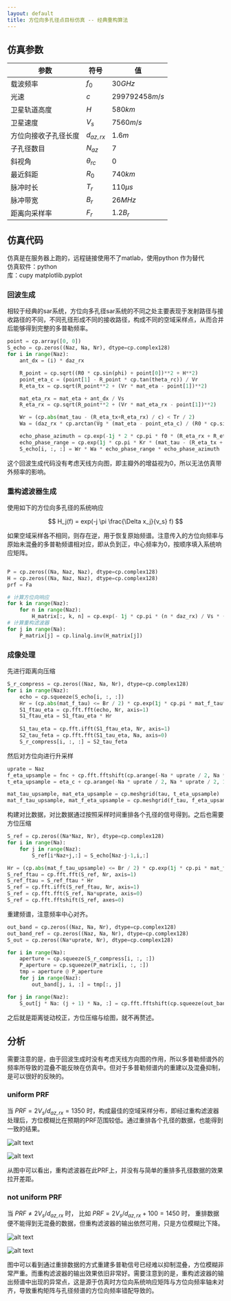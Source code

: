 ```yaml
---
layout: default
title: 方位向多孔径点目标仿真 -- 经典重构算法 
---
```


<head>
    <script src="https://cdn.mathjax.org/mathjax/latest/MathJax.js?config=TeX-AMS-MML_HTMLorMML" type="text/javascript"></script>
    <script type="text/x-mathjax-config">
        MathJax.Hub.Config({
            tex2jax: {
            skipTags: ['script', 'noscript', 'style', 'textarea', 'pre'],
            inlineMath: [['$','$']]
            }
        });
    </script>
</head>


## 仿真参数

|参数|符号|值|  
|----|---|---|
|载波频率| $f_0$ | $30 GHz$ |
|光速| $c$ | $299792458 m/s$|
|卫星轨道高度| $H$ | $580 km$ |
|卫星速度| $V_s$ | $7560 m/s$ |
|方位向接收子孔径长度| $d_{az,rx}$| $1.6 m$ |
|子孔径数目| $N_{az}$|7|
|斜视角| $\theta_{rc}$|$0$|
|最近斜距|$R_0$| $740 km$|
|脉冲时长| $T_r$| $110 \mu s$ |
|脉冲带宽| $B_r$| $26 MHz$ |
|距离向采样率| $F_r$| $1.2B_r$|

## 仿真代码
仿真是在服务器上跑的，远程链接使用不了matlab，使用python 作为替代  
仿真软件：python   
库：cupy  matplotlib.pyplot

### 回波生成
相较于经典的sar系统，方位向多孔径sar系统的不同之处主要表现于发射路径与接收路径的不同，不同孔径形成不同的接收路径，构成不同的空域采样点，从而合并后能够得到完整的多普勒频率。

```python
point = cp.array([0, 0])
S_echo = cp.zeros((Naz, Na, Nr), dtype=cp.complex128)
for i in range(Naz):
    ant_dx = (i) * daz_rx

    R_point = cp.sqrt((R0 * cp.sin(phi) + point[0])**2 + H**2)
    point_eta_c = (point[1] - R_point * cp.tan(theta_rc)) / Vr
    R_eta_tx = cp.sqrt(R_point**2 + (Vr * mat_eta - point[1])**2)

    mat_eta_rx = mat_eta + ant_dx / Vs
    R_eta_rx = cp.sqrt(R_point**2 + (Vr * mat_eta_rx - point[1])**2)

    Wr = (cp.abs(mat_tau - (R_eta_tx+R_eta_rx) / c) < Tr / 2)
    Wa = (daz_rx * cp.arctan(Vg * (mat_eta - point_eta_c) / (R0 * cp.sin(phi) + point[0]) / lambda_)**2) <= Ta / 2

    echo_phase_azimuth = cp.exp(-1j * 2 * cp.pi * f0 * (R_eta_rx + R_eta_tx) / c)
    echo_phase_range = cp.exp(1j * cp.pi * Kr * (mat_tau - (R_eta_tx + R_eta_tx) / c)**2)
    S_echo[i, :, :] = Wr * Wa * echo_phase_range * echo_phase_azimuth

```
这个回波生成代码没有考虑天线方向图，即主瓣外的增益视为0，所以无法仿真带外频率的影响。

### 重构滤波器生成

使用如下的方位向多孔径的系统响应

$$ H_j(f) =  exp(-j \pi \frac{\Delta x_j}{v_s} f) $$

如果空域采样各不相同，则存在逆，用于恢复原始频谱。注意传入的方位向频率与原始未混叠的多普勒频谱相对应，即从负到正，中心频率为0，按顺序填入系统响应矩阵。

```python

P = cp.zeros((Na, Naz, Naz), dtype=cp.complex128)
H = cp.zeros((Na, Naz, Naz), dtype=cp.complex128)
prf = Fa

# 计算方位向响应
for k in range(Naz):
    for n in range(Naz):
        H_matrix[:, k, n] = cp.exp(- 1j * cp.pi * (n * daz_rx) / Vs * (f_eta + (k-(Naz-1)/2) * prf))
# 计算重构滤波器
for j in range(Na): 
    P_matrix[j] = cp.linalg.inv(H_matrix[j])

```

### 成像处理

先进行距离向压缩

```python
S_r_compress = cp.zeros((Naz, Na, Nr), dtype=cp.complex128)
for i in range(Naz):
    echo = cp.squeeze(S_echo[i, :, :])
    Hr = (cp.abs(mat_f_tau) <= Br / 2) * cp.exp(1j * cp.pi * mat_f_tau**2 / Kr)
    S1_ftau_eta = cp.fft.fft(echo, Nr, axis=1)
    S1_ftau_eta = S1_ftau_eta * Hr
  
    S1_tau_eta = cp.fft.ifft(S1_ftau_eta, Nr, axis=1)
    S2_tau_feta = cp.fft.fft(S1_tau_eta, Na, axis=0)
    S_r_compress[i, :, :] = S2_tau_feta
```

然后对方位向进行升采样

```python
uprate = Naz
f_eta_upsample = fnc + cp.fft.fftshift(cp.arange(-Na * uprate / 2, Na * uprate / 2, 1) * (Fa / Na))
t_eta_upsample = eta_c + cp.arange(-Na * uprate / 2, Na * uprate / 2, 1) * (1 / (Fa * uprate))

mat_tau_upsample, mat_eta_upsample = cp.meshgrid(tau, t_eta_upsample)
mat_f_tau_upsample, mat_f_eta_upsample = cp.meshgrid(f_tau, f_eta_upsample)
```

构建对比数据，对比数据通过按照采样时间重排各个孔径的信号得到。之后也需要方位压缩
```python
S_ref = cp.zeros((Na*Naz, Nr), dtype=cp.complex128)
for i in range(Na):
    for j in range(Naz):
        S_ref[i*Naz+j,:] = S_echo[Naz-j-1,i,:]

Hr = (cp.abs(mat_f_tau_upsample) <= Br / 2) * cp.exp(1j * cp.pi * mat_f_tau_upsample**2 / Kr)
S_ref_ftau = cp.fft.fft(S_ref, Nr, axis=1)
S_ref_ftau = S_ref_ftau * Hr
S_ref = cp.fft.ifft(S_ref_ftau, Nr, axis=1)
S_ref = cp.fft.fft(S_ref, Na*uprate, axis=0)
S_ref = cp.fft.fftshift(S_ref, axes=0)
```

重建频谱，注意频率中心对齐。
```python
out_band = cp.zeros((Naz, Na, Nr), dtype=cp.complex128)
out_band_ref = cp.zeros((Naz, Na, Nr), dtype=cp.complex128)
S_out = cp.zeros((Na*uprate, Nr), dtype=cp.complex128)

for i in range(Na):
    aperture = cp.squeeze(S_r_compress[i, :, :])
    P_aperture = cp.squeeze(P_matrix[i, :, :])
    tmp = aperture @ P_aperture
    for j in range(Naz):
        out_band[j, i, :] = tmp[:, j]

for j in range(Naz):
    S_out[j * Na: (j + 1) * Na, :] = cp.fft.fftshift(cp.squeeze(out_band[j, :, :]), axes=0) # 确保连续性

```

之后就是距离徙动校正，方位压缩与绘图，就不再赘述。

## 分析
需要注意的是，由于回波生成时没有考虑天线方向图的作用，所以多普勒频谱外的频率所导致的混叠不能反映在仿真中。但对于多普勒频谱内的重建以及混叠抑制，是可以很好的反映的。

### uniform PRF

当 $PRF = 2V_s/d_{az,rx} = 1350$ 时，构成最佳的空域采样分布，即经过重构滤波器处理后，方位模糊比在预期的PRF范围较低。通过重排各个孔径的数据，也能得到一致的结果。

![alt text](/assets/multi_channel/m_chan_sim1_1.png)  

![alt text](/assets/multi_channel/m_chan_sim1_2.png) 

从图中可以看出，重构滤波器在此PRF上，并没有与简单的重排多孔径数据的效果拉开差距。

### not uniform PRF
当 $PRF \neq 2V_s/d_{az,rx}$ 时， 比如 $PRF = 2V_s/d_{az,rx} + 100 = 1450$ 时， 重排数据便不能得到无混叠的数据，但重构滤波器的输出依然可用，只是方位模糊比下降。

![alt text](/assets/multi_channel/m_chan_sim1_3.png) 

![alt text](/assets/multi_channel/m_chan_sim1_4.png) 

图中可以看到通过重排数据的方式重建多普勒信号已经难以抑制混叠，方位模糊非常严重。而重构滤波器的输出效果依旧非常好。需要注意到的是，重构滤波器的输出频谱中出现的异常点，这是源于仿真时方位向系统响应矩阵与方位向频率轴未对齐，导致重构矩阵与孔径频谱的方位向频率错配导致的。


